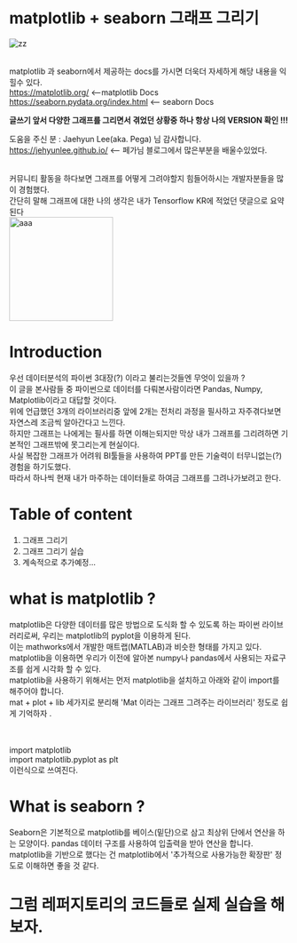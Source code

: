 #  matplotlib + seaborn 그래프 그리기

![zz](https://matplotlib.org/3.3.3/_static/logo2_compressed.svg) </br></br>

matplotlib 과 seaborn에서 제공하는 docs를 가시면 더욱더 자세하게 해당 내용을 익힐수 있다. </br>
<https://matplotlib.org/> <--matplotlib Docs<br>
<https://seaborn.pydata.org/index.html> <-- seaborn Docs

__글쓰기 앞서 다양한 그래프를 그리면서 겪었던 상황중 하나 항상 나의 VERSION 확인 !!!__

도움을 주신 분 : Jaehyun Lee(aka. Pega) 님 감사합니다. <br>
<https://jehyunlee.github.io/> <-- 페가님 블로그에서 많은부분을 배울수있었다. <br><br>

커뮤니티 활동을 하다보면 그래프를 어떻게 그려야할지 힘들어하시는 개발자분들을 많이 경험했다.<br>
간단히 말해 그래프에 대한 나의 생각은 내가 Tensorflow KR에 적었던 댓글으로 요약된다<br>
<img width="187" alt="aaa" src="https://user-images.githubusercontent.com/41941627/100684505-d0367f00-33bd-11eb-852d-66563331ae40.png">


# Introduction
우선 데이터분석의 파이썬 3대장(?) 이라고 불리는것들엔 무엇이 있을까 ?<br>
이 글을 본사람들 중 파이썬으로 데이터를 다뤄본사람이라면 Pandas, Numpy, Matplotlib이라고 대답할 것이다.<br>
위에 언급했던 3개의 라이브러리중 앞에 2개는 전처리 과정을 필사하고 자주겪다보면 자연스레 조금씩 알아간다고 느낀다.<br>
하지만 그래프는 나에게는 필사를 하면 이해는되지만 막상 내가 그래프를 그리려하면 기본적인 그래프밖에 못그리는게 현실이다.<br>
사실 복잡한 그래프가 어려워 BI툴들을 사용하여 PPT를 만든 기술력이 터무니없는(?) 경험을 하기도했다.<br>
따라서 하나씩 현재 내가 마주하는 데이터들로 하여금 그래프를 그려나가보려고 한다.<br>


# Table of content
 
1. 그래프 그리기
2. 그래프 그리기 실습
3. 계속적으로 추가예정...


# what is matplotlib ?

matplotlib은 다양한 데이터를 많은 방법으로 도식화 할 수 있도록 하는 파이썬 라이브러리로써, 우리는 matplotlib의 pyplot을 이용하게 된다.<br>
이는 mathworks에서 개발한 매트랩(MATLAB)과 비슷한 형태를 가지고 있다.<br>
matplotlib을 이용하면 우리가 이전에 알아본 numpy나 pandas에서 사용되는 자료구조를 쉽게 시각화 할 수 있다.<br>
matplotlib을 사용하기 위해서는 먼저 matplotlib을 설치하고 아래와 같이 import를 해주어야 합니다.<br>
mat + plot + lib 세가지로 분리해  'Mat 이라는 그래프 그려주는 라이브러리' 정도로 쉽게 기억하자 . <br>

<br><br>
import matplotlib
<br>
import matplotlib.pyplot as plt
<br>
이런식으로 쓰여진다.
# What is seaborn ?

Seaborn은 기본적으로 matplotlib를 베이스(밑단)으로 삼고 최상위 단에서 연산을 하는 모양이다. 
pandas 데이터 구조를 사용하여 입출력을 받아 연산을 합니다. matplotlib을 기반으로 했다는 건 matplotlib에서 '추가적으로 사용가능한 확장판' 정도로 이해하면 좋을 것 같다.<br>

# 그럼 레퍼지토리의 코드들로 실제 실습을 해보자.

